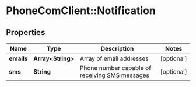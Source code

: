 # PhoneComClient::Notification

## Properties
Name | Type | Description | Notes
------------ | ------------- | ------------- | -------------
**emails** | **Array&lt;String&gt;** | Array of email addresses | [optional]
**sms** | **String** | Phone number capable of receiving SMS messages | [optional]



